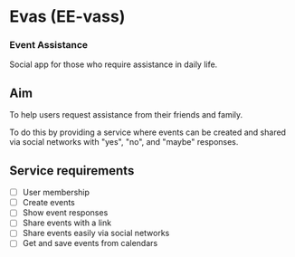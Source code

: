 # Evas (EE-vass)

### Event Assistance

Social app for those who require assistance in daily life.

## Aim

To help users request assistance from their friends and family.

To do this by providing a service where events can be created and shared via social networks with "yes", "no", and "maybe" responses.

## Service requirements

- [ ] User membership
- [ ] Create events
- [ ] Show event responses
- [ ] Share events with a link
- [ ] Share events easily via social networks
- [ ] Get and save events from calendars
